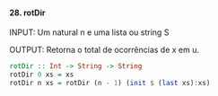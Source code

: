 #### 28. rotDir
INPUT: Um natural n e uma lista ou string S

OUTPUT: Retorna o total de ocorrências de x em u.


````hs
rotDir :: Int -> String -> String
rotDir 0 xs = xs
rotDir n xs = rotDir (n - 1) (init $ (last xs):xs)
````